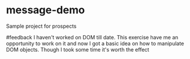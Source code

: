 # message-demo
Sample project for prospects

#feedback
I haven't worked on DOM till date. This exercise have me an opportunity to work on it and now I got a basic idea on how to manipulate DOM objects. Though I took some time it's worth the effect

